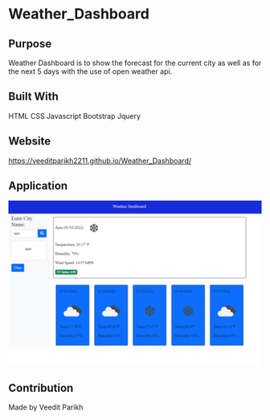 # Weather_Dashboard

## Purpose

Weather Dashboard is to show the forecast for the current city as well as for the next 5 days with the use of open weather api.

## Built With

HTML
CSS
Javascript
Bootstrap
Jquery

## Website

https://veeditparikh2211.github.io/Weather_Dashboard/

## Application

![](images/application_image.PNG)

## Contribution

Made by Veedit Parikh

